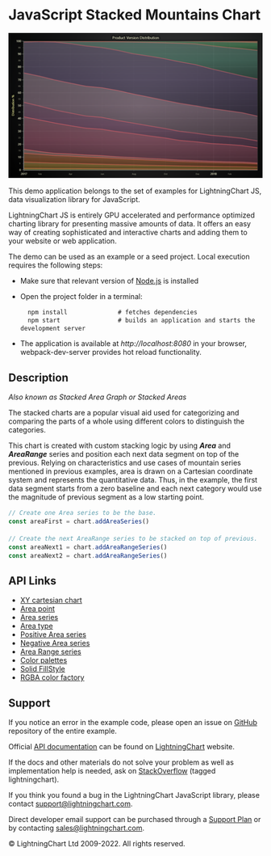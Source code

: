 # JavaScript Stacked Mountains Chart

![JavaScript Stacked Mountains Chart](stackedMountains-darkGold.png)

This demo application belongs to the set of examples for LightningChart JS, data visualization library for JavaScript.

LightningChart JS is entirely GPU accelerated and performance optimized charting library for presenting massive amounts of data. It offers an easy way of creating sophisticated and interactive charts and adding them to your website or web application.

The demo can be used as an example or a seed project. Local execution requires the following steps:

-   Make sure that relevant version of [Node.js](https://nodejs.org/en/download/) is installed
-   Open the project folder in a terminal:

          npm install              # fetches dependencies
          npm start                # builds an application and starts the development server

-   The application is available at _http://localhost:8080_ in your browser, webpack-dev-server provides hot reload functionality.


## Description

_Also known as Stacked Area Graph or Stacked Areas_

The stacked charts are a popular visual aid used for categorizing and comparing the parts of a whole using different colors to distinguish the categories.

This chart is created with custom stacking logic by using **_Area_** and **_AreaRange_** series and position each next data segment on top of the previous. Relying on characteristics and use cases of mountain series mentioned in previous examples, area is drawn on a Cartesian coordinate system and represents the quantitative data. Thus, in the example, the first data segment starts from a zero baseline and each next category would use the magnitude of previous segment as a low starting point.

```javascript
// Create one Area series to be the base.
const areaFirst = chart.addAreaSeries()

// Create the next AreaRange series to be stacked on top of previous.
const areaNext1 = chart.addAreaRangeSeries()
const areaNext2 = chart.addAreaRangeSeries()
```


## API Links

* [XY cartesian chart]
* [Area point]
* [Area series]
* [Area type]
* [Positive Area series]
* [Negative Area series]
* [Area Range series]
* [Color palettes]
* [Solid FillStyle]
* [RGBA color factory]


## Support

If you notice an error in the example code, please open an issue on [GitHub][0] repository of the entire example.

Official [API documentation][1] can be found on [LightningChart][2] website.

If the docs and other materials do not solve your problem as well as implementation help is needed, ask on [StackOverflow][3] (tagged lightningchart).

If you think you found a bug in the LightningChart JavaScript library, please contact support@lightningchart.com.

Direct developer email support can be purchased through a [Support Plan][4] or by contacting sales@lightningchart.com.

[0]: https://github.com/Arction/
[1]: https://lightningchart.com/lightningchart-js-api-documentation/
[2]: https://lightningchart.com
[3]: https://stackoverflow.com/questions/tagged/lightningchart
[4]: https://lightningchart.com/support-services/

© LightningChart Ltd 2009-2022. All rights reserved.


[XY cartesian chart]: https://lightningchart.com/js-charts/api-documentation/v4.2.0/classes/ChartXY.html
[Area point]: https://lightningchart.com/js-charts/api-documentation/v4.2.0/interfaces/AreaPoint.html
[Area series]: https://lightningchart.com/js-charts/api-documentation/v4.2.0/classes/ChartXY.html#addAreaSeries
[Area type]: https://lightningchart.com/js-charts/api-documentation/v4.2.0/AreaSeriesTypes.html
[Positive Area series]: https://lightningchart.com/js-charts/api-documentation/v4.2.0/classes/AreaSeriesPositive.html
[Negative Area series]: https://lightningchart.com/js-charts/api-documentation/v4.2.0/classes/AreaSeriesNegative.html
[Area Range series]: https://lightningchart.com/js-charts/api-documentation/v4.2.0/classes/AreaRangeSeries.html
[Color palettes]: https://lightningchart.com/js-charts/api-documentation/v4.2.0/variables/ColorPalettes.html
[Solid FillStyle]: https://lightningchart.com/js-charts/api-documentation/v4.2.0/classes/SolidFill.html
[RGBA color factory]: https://lightningchart.com/js-charts/api-documentation/v4.2.0/functions/ColorRGBA.html

